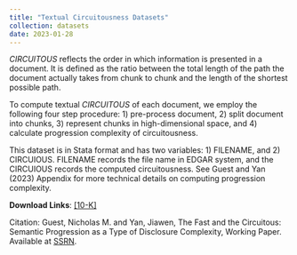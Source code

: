 ```yaml
---
title: "Textual Circuitousness Datasets"
collection: datasets
date: 2023-01-28
---
```


*CIRCUITOUS* reflects the order in which information is presented in a document. It is defined as the ratio between the total length of the path the document actually takes from chunk to chunk and the length of the shortest possible path. 


To compute textual *CIRCUITOUS* of each document, we employ the following four step procedure: 1) pre-process document, 2) split document into chunks, 3) represent chunks in high-dimensional space, and 4) calculate progression complexity of circuitousness.


This dataset is in Stata format and has two variables: 1) FILENAME, and 2) CIRCUIOUS. FILENAME records the file name in EDGAR system, and the CIRCUIOUS records the computed circuitousness. See Guest and Yan (2023) Appendix for more technical details on computing progression complexity. 


**Download Links**: [[10-K]](https://charlesyan1.github.io/files/datasets/circuitousness.zip)


Citation: Guest, Nicholas M. and Yan, Jiawen, The Fast and the Circuitous: Semantic Progression as a Type of Disclosure Complexity, Working Paper. Available at [SSRN](https://ssrn.com/abstract=4098951).
